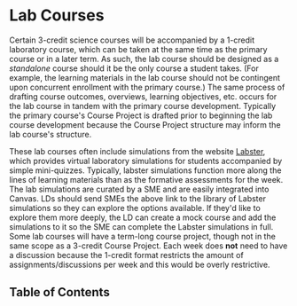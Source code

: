 # Lab Courses

Certain 3-credit science courses will be accompanied by a 1-credit laboratory course, which can be taken at the same time as the primary course or in a later term. As such, the lab course should be designed as a _standalone_ course should it be the only course a student takes. (For example, the learning materials in the lab course should not be contingent upon concurrent enrollment with the primary course.) The same process of drafting course outcomes, overviews, learning objectives, etc. occurs for the lab course in tandem with the primary course development. Typically the primary course's Course Project is drafted prior to beginning the lab course development because the Course Project structure may inform the lab course's structure.

These lab courses often include simulations from the website [Labster](https://www.labster.com/), which provides virtual laboratory simulations for students accompanied by simple mini-quizzes. Typically, labster simulations function more along the lines of learning materials than as the formative assessments for the week. The lab simulations are curated by a SME and are easily integrated into Canvas. LDs should send SMEs the above link to the library of Labster simulations so they can explore the options available. If they'd like to explore them more deeply, the LD can create a mock course and add the simulations to it so the SME can complete the Labster simulations in full. Some lab courses will have a term-long course project, though not in the same scope as a 3-credit Course Project. Each week does **not** need to have a discussion because the 1-credit format restricts the amount of assignments/discussions per week and this would be overly restrictive.

## Table of Contents
<toc></toc>